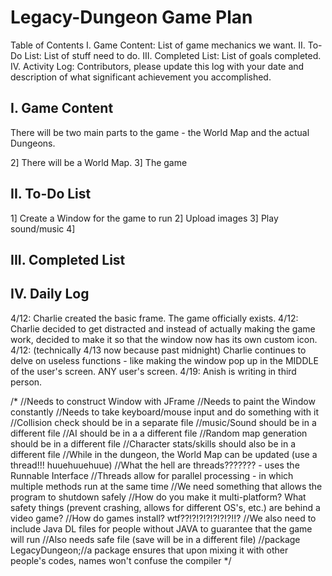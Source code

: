 Legacy-Dungeon Game Plan
===============

Table of Contents
I. Game Content: List of game mechanics we want.
II. To-Do List: List of stuff need to do.
III. Completed List: List of goals completed.
IV. Activity Log: Contributors, please update this log with your date and description of what significant achievement you accomplished.


I. Game Content
----------------
There will be two main parts to the game - the World Map and the actual Dungeons.


2] There will be a World Map.
3] The game

II. To-Do List
---------------
1] Create a Window for the game to run
2] Upload images
3] Play sound/music
4] 

III. Completed List
---------------------

IV. Daily Log
-------------------
4/12: Charlie created the basic frame. The game officially exists.
4/12: Charlie decided to get distracted and instead of actually making the game work, decided to make it so that the window now has its own custom icon.
4/12: (technically 4/13 now because past midnight) Charlie continues to delve on useless functions - like making the window pop up in the MIDDLE of the user's screen. ANY user's screen.
4/19: Anish is writing in third person.

/*
//Needs to construct Window with JFrame
//Needs to paint the Window constantly
//Needs to take keyboard/mouse input and do something with it
//Collision check should be in a separate file
//music/Sound should be in a different file
//AI should be in a a different file
//Random map generation should be in a different file
//Character stats/skills should also be in a different file
//While in the dungeon, the World Map can be updated (use a thread!!! huuehuuehuue) 
//What the hell are threads??????? - uses the Runnable Interface
//Threads allow for parallel processing - in which multiple methods run at the same time
//We need something that allows the program to shutdown safely
//How do you make it multi-platform? What safety things (prevent crashing, allows for different OS's, etc.) are behind a video game?
//How do games install? wtf??!?!?!?!?!?!?!!?
//We also need to include Java DL files for people without JAVA to guarantee that the game will run
//Also needs safe file (save will be in a different file)
//package LegacyDungeon;//a package ensures that upon mixing it with other people's codes, names won't confuse the compiler
*/